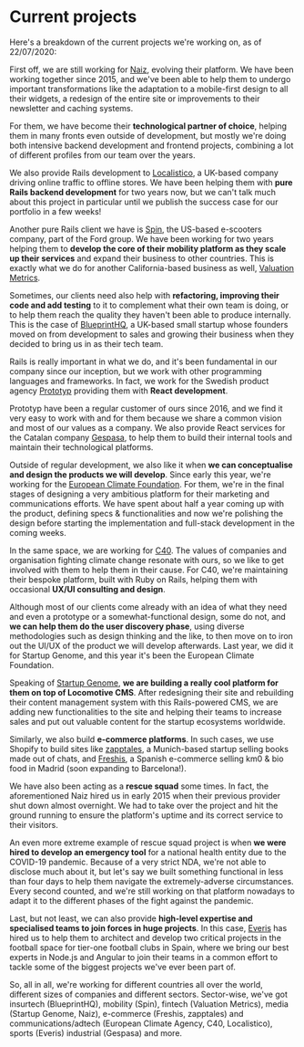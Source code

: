 # Current projects

Here's a breakdown of the current projects we're working on, as of 22/07/2020:

First off, we are still working for <a href="https://naiz.eus" title="Naiz" target="_blank">Naiz</a>, evolving their platform. We have been working together since 2015, and we've been able to help them to undergo important transformations like the adaptation to a mobile-first design to all their widgets, a redesign of the entire site or improvements to their newsletter and caching systems.

For them, we have become their <strong>technological partner of choice</strong>, helping them in many fronts even outside of development, but mostly we're doing both intensive backend development and frontend projects, combining a lot of different profiles from our team over the years.

We also provide Rails development to <a href="https://localistico.com/" title="Localistico" target="_blank">Localistico</a>, a UK-based company driving online traffic to offline stores. We have been helping them with <strong>pure Rails backend development</strong> for two years now, but we can't talk much about this project in particular until we publish the success case for our portfolio in a few weeks!

Another pure Rails client we have is <a href="https://www.spin.app/" title="Spin" target="_blank">Spin</a>, the US-based e-scooters company, part of the Ford group. We have been working for two years helping them to <strong>develop the core of their mobility platform as they scale up their services</strong> and expand their business to other countries. This is exactly what we do for another California-based business as well, <a href="http://valuationmetricsinc.com/" title="Valuation Metrics" target="_blank">Valuation Metrics</a>.

Sometimes, our clients need also help with <strong>refactoring, improving their code and add testing</strong> to it to complement what their own team is doing, or to help them reach the quality they haven't been able to produce internally. This is the case of <a href="http://www.blueprinthq.com/" title="BlueprintHQ" target="_blank">BlueprintHQ</a>, a UK-based small startup whose founders moved on from development to sales and growing their business when they decided to bring us in as their tech team.

Rails is really important in what we do, and it's been fundamental in our company since our inception, but we work with other programming languages and frameworks. In fact, we work for the Swedish product agency <a href="https://www.prototyp.se/en" title="Prototyp" target="_blank">Prototyp</a> providing them with <strong>React development</strong>.

Prototyp have been a regular customer of ours since 2016, and we find it very easy to work with and for them because we share a common vision and most of our values as a company. We also provide React services for the Catalan company <a href="http://www.gespasa.eu/" title="Gespasa" target="_blank">Gespasa</a>, to help them to build their internal tools and maintain their technological platforms.

Outside of regular development, we also like it when <strong>we can conceptualise and design the products we will develop</strong>. Since early this year, we're working for the <a href="https://europeanclimate.org/" title="European Climate Foundation" target="_blank">European Climate Foundation</a>. For them, we're in the final stages of designing a very ambitious platform for their marketing and communications efforts. We have spent about half a year coming up with the product, defining specs & functionalities and now we're polishing the design before starting the implementation and full-stack development in the coming weeks.

In the same space, we are working for <a href="https://www.c40.org" title="C40" target="_blank">C40</a>. The values of companies and organisation fighting climate change resonate with ours, so we like to get involved with them to help them in their cause. For C40, we're maintaining their bespoke platform, built with Ruby on Rails, helping them with occasional <strong>UX/UI consulting and design</strong>.

Although most of our clients come already with an idea of what they need and even a prototype or a somewhat-functional design, some do not, and <strong>we can help them do the user discovery phase</strong>, using diverse methodologies such as design thinking and the like, to then move on to iron out the UI/UX of the product we will develop afterwards. Last year, we did it for Startup Genome, and this year it's been the European Climate Foundation.

Speaking of <a href="https://www.startupgenome.com" title="Startup Genome" target="_blank">Startup Genome</a>, <strong>we are building a really cool platform for them on top of Locomotive CMS</strong>. After redesigning their site and rebuilding their content management system with this Rails-powered CMS, we are adding new functionalities to the site and helping their teams to increase sales and put out valuable content for the startup ecosystems worldwide.

Similarly, we also build <strong>e-commerce platforms</strong>. In such cases, we use Shopify to build sites like <a href="http://www.zapptales.de" title="zapptales" target="_blank">zapptales</a>, a Munich-based startup selling books made out of chats, and <a href="https://www.freshis.com" title="Freshis" target="_blank">Freshis</a>, a Spanish e-commerce selling km0 & bio food in Madrid (soon expanding to Barcelona!).

We have also been acting as a <strong>rescue squad</strong> some times. In fact, the aforementioned Naiz hired us in early 2015 when their previous provider shut down almost overnight. We had to take over the project and hit the ground running to ensure the platform's uptime and its correct service to their visitors.

An even more extreme example of rescue squad project is when <strong>we were hired to develop an emergency tool</strong> for a national health entity due to the COVID-19 pandemic. Because of a very strict NDA, we're not able to disclose much about it, but let's say we built something functional in less than four days to help them navigate the extremely-adverse circumstances. Every second counted, and we're still working on that platform nowadays to adapt it to the different phases of the fight against the pandemic.

Last, but not least, we can also provide <strong>high-level expertise and specialised teams to join forces in huge projects</strong>. In this case, <a href="https://www.everis.com/global/en" title="Everis" target="_blank">Everis</a> has hired us to help them to architect and develop two critical projects in the football space for tier-one football clubs in Spain, where we bring our best experts in Node.js and Angular to join their teams in a common effort to tackle some of the biggest projects we've ever been part of.

So, all in all, we're working for different countries all over the world, different sizes of companies and different sectors. Sector-wise, we've got insurtech (BlueprintHQ), mobility (Spin), fintech (Valuation Metrics), media (Startup Genome, Naiz), e-commerce (Freshis, zapptales) and communications/adtech (European Climate Agency, C40, Localistico), sports (Everis) industrial (Gespasa) and more.



